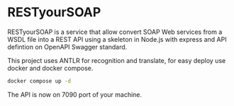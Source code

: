 # RESTyourSOAP

RESTyourSOAP is a service that allow convert SOAP Web services from a WSDL file into a REST API using a skeleton in Node.js with express and API defintion on OpenAPI Swagger standard.

This project uses ANTLR for recognition and translate, for easy deploy use docker and docker compose.

```bash
docker compose up -d
```

The API is now on 7090 port of your machine.
